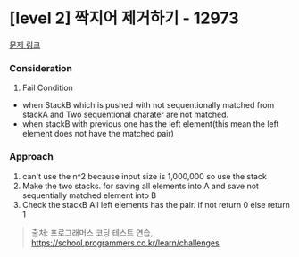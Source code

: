 # [level 2] 짝지어 제거하기 - 12973 

[문제 링크](https://school.programmers.co.kr/learn/courses/30/lessons/12973) 

### Consideration
1. Fail Condition
- when StackB which is pushed with not sequentionally matched from stackA and Two sequentional charater are not matched. 
- when stackB  with previous one has the left element(this mean the left element does not have the matched pair)

### Approach
1. can't use the n^2 because input size is 1,000,000  so use the stack
2. Make the two stacks. for saving all elements into A and save not sequentially matched element into B
3. Check the stackB All left elements has the pair. if not return 0 else return 1


> 출처: 프로그래머스 코딩 테스트 연습, https://school.programmers.co.kr/learn/challenges
